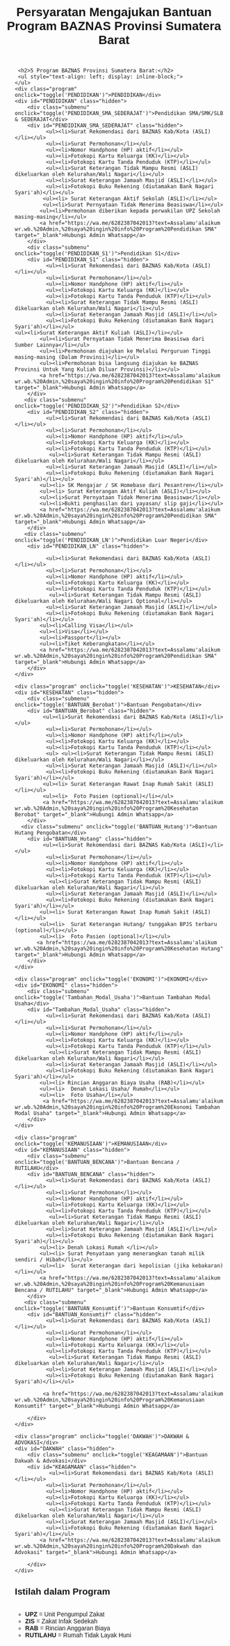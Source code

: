             
<html lang="id">
<head>
    <meta charset="UTF-8">
    <meta name="viewport" content="width=device-width, initial-scale=1.0">
    <title>Program BAZNAS Provinsi Sumatera Barat</title>
    <style>
        body { font-family: Arial, sans-serif; text-align: center; }
        .program { margin: 10px; padding: 10px; border: 1px solid #ccc; cursor: pointer; font-weight: bold; background-color: #f0f0f0; }
        .submenu { margin: 5px 20px; padding: 10px; border: 1px solid #ddd; cursor: pointer; background-color: #fafafa; }
        .hidden { display: none; }
    </style>
</head>
<body>
    <h1>Persyaratan Mengajukan Bantuan Program BAZNAS Provinsi Sumatera Barat</h1>
    <p></p>
    <ul style="text-align: left; display: inline-block;">
        
     <h2>5 Program BAZNAS Provinsi Sumatera Barat:</h2>
     <ul style="text-align: left; display: inline-block;">
    </ul>        
    <div class="program" onclick="toggle('PENDIDIKAN')">PENDIDIKAN</div>
    <div id="PENDIDIKAN" class="hidden">
        <div class="submenu" onclick="toggle('PENDIDIKAN_SMA_SEDERAJAT')">Pendidikan SMA/SMK/SLB & SEDERAJAT</div>
        <div id="PENDIDIKAN_SMA_SEDERAJAT" class="hidden">
              <ul><li>Surat Rekomendasi dari BAZNAS Kab/Kota (ASLI)</li></ul>
              <ul><li>Surat Permohonan</li></ul>
              <ul><li>Nomor Handphone (HP) aktif</li></ul>
              <ul><li>Fotokopi Kartu Keluarga (KK)</li></ul>
              <ul><li>Fotokopi Kartu Tanda Penduduk (KTP)</li></ul>
              <ul><li>Surat Keterangan Tidak Mampu Resmi (ASLI) dikeluarkan oleh Kelurahan/Wali Nagari</li></ul>
              <ul><li>Surat Keterangan Jamaah Masjid (ASLI)</li></ul>
              <ul><li>Fotokopi Buku Rekening (diutamakan Bank Nagari Syari'ah)</li></ul>
             <ul><li> Surat Keterangan Aktif Sekolah (ASLI)</li></ul>
             <ul><li>Surat Pernyataan Tidak Menerima Beasiswa</li></ul>
            <ul><li>Permohonan diberikan kepada perwakilan UPZ Sekolah masing-masing</li></ul>
            <a href="https://wa.me/6282387042013?text=Assalamu'alaikum wr.wb.%20Admin,%20saya%20ingin%20info%20Program%20Pendidikan SMA" target="_blank">Hubungi Admin Whatsapp</a>
        </div>
        <div class="submenu" onclick="toggle('PENDIDIKAN_S1')">Pendidikan S1</div>
        <div id="PENDIDIKAN_S1" class="hidden">
              <ul><li>Surat Rekomendasi dari BAZNAS Kab/Kota (ASLI)</li></ul>
              <ul><li>Surat Permohonan</li></ul>
              <ul><li>Nomor Handphone (HP) aktif</li></ul>
              <ul><li>Fotokopi Kartu Keluarga (KK)</li></ul>
              <ul><li>Fotokopi Kartu Tanda Penduduk (KTP)</li></ul>
              <ul><li>Surat Keterangan Tidak Mampu Resmi (ASLI) dikeluarkan oleh Kelurahan/Wali Nagari</li></ul>
              <ul><li>Surat Keterangan Jamaah Masjid (ASLI)</li></ul>
              <ul><li>Fotokopi Buku Rekening (diutamakan Bank Nagari Syari'ah)</li></ul>                                                                                            <ul><li>Surat Keterangan Aktif Kuliah (ASLI)</li></ul>
            <ul><li>Surat Pernyataan Tidak Menerima Beasiswa dari Sumber Lainnya</li></ul>
            <ul><li>Permohonan diajukan ke Melalui Perguruan Tinggi masing-masing (Dalam Provinsi)</li></ul>
            <ul><li>Permohonan bisa langsung diajukan ke BAZNAS Provinsi Untuk Yang Kuliah Diluar Provinsi)</li></ul>
            <a href="https://wa.me/6282387042013?text=Assalamu'alaikum wr.wb.%20Admin,%20saya%20ingin%20info%20Program%20Pendidikan S1" target="_blank">Hubungi Admin Whatsapp</a>
        </div>
       <div class="submenu" onclick="toggle('PENDIDIKAN_S2')">Pendidikan S2</div>
        <div id="PENDIDIKAN_S2" class="hidden">
              <ul><li>Surat Rekomendasi dari BAZNAS Kab/Kota (ASLI)</li></ul>
              <ul><li>Surat Permohonan</li></ul>
              <ul><li>Nomor Handphone (HP) aktif</li></ul>
              <ul><li>Fotokopi Kartu Keluarga (KK)</li></ul>
              <ul><li>Fotokopi Kartu Tanda Penduduk (KTP)</li></ul>
               <ul><li>Surat Keterangan Tidak Mampu Resmi (ASLI) dikeluarkan oleh Kelurahan/Wali Nagari</li></ul>
              <ul><li>Surat Keterangan Jamaah Masjid (ASLI)</li></ul>
              <ul><li>Fotokopi Buku Rekening (diutamakan Bank Nagari Syari'ah)</li></ul>
            <ul><li> SK Mengajar / SK Homebase dari Pesantren</li></ul>
            <ul><li> Surat Keterangan Aktif Kuliah (ASLI)</li></ul>
            <ul><li>Surat Pernyataan Tidak Menerima Beasiswa</li></ul>
            <ul><li>Bukti penghasilan dari yayasan/ slip gaji</li></ul>
            <a href="https://wa.me/6282387042013?text=Assalamu'alaikum wr.wb.%20Admin,%20saya%20ingin%20info%20Program%20Pendidikan SMA" target="_blank">Hubungi Admin Whatsapp</a>
        </div>
       <div class="submenu" onclick="toggle('PENDIDIKAN_LN')">Pendidikan Luar Negeri</div>
        <div id="PENDIDIKAN_LN" class="hidden">
            
              <ul><li>Surat Rekomendasi dari BAZNAS Kab/Kota (ASLI)</li></ul>
              <ul><li>Surat Permohonan</li></ul>
              <ul><li>Nomor Handphone (HP) aktif</li></ul>
              <ul><li>Fotokopi Kartu Keluarga (KK)</li></ul>
              <ul><li>Fotokopi Kartu Tanda Penduduk (KTP)</li></ul>
               <ul><li>Surat Keterangan Tidak Mampu Resmi (ASLI) dikeluarkan oleh Kelurahan/Wali Nagari Optional</li></ul>
              <ul><li>Surat Keterangan Jamaah Masjid (ASLI)</li></ul>
              <ul><li>Fotokopi Buku Rekening (diutamakan Bank Nagari Syari'ah)</li></ul>  
            <ul><li>Calling Visa</li></ul>
            <ul><li>Visa</li></ul>
            <ul><li>Passport</li></ul>
            <ul><li>Tiket Keberangkatan</li></ul>
            <a href="https://wa.me/6282387042013?text=Assalamu'alaikum wr.wb.%20Admin,%20saya%20ingin%20info%20Program%20Pendidikan SMA" target="_blank">Hubungi Admin Whatsapp</a>
        </div>
    </div>
    
    <div class="program" onclick="toggle('KESEHATAN')">KESEHATAN</div>
    <div id="KESEHATAN" class="hidden">
        <div class="submenu" onclick="toggle('BANTUAN_Berobat')">Bantuan Pengobatan</div>
        <div id="BANTUAN_Berobat" class="hidden">
             <ul><li>Surat Rekomendasi dari BAZNAS Kab/Kota (ASLI)</li></ul>
              <ul><li>Surat Permohonan</li></ul>
              <ul><li>Nomor Handphone (HP) aktif</li></ul>
              <ul><li>Fotokopi Kartu Keluarga (KK)</li></ul>
              <ul><li>Fotokopi Kartu Tanda Penduduk (KTP)</li></ul>
              <ul> <ul><li>Surat Keterangan Tidak Mampu Resmi (ASLI) dikeluarkan oleh Kelurahan/Wali Nagari</li></ul>
              <ul><li>Surat Keterangan Jamaah Masjid (ASLI)</li></ul>
              <ul><li>Fotokopi Buku Rekening (diutamakan Bank Nagari Syari'ah)</li></ul> 
             <ul><li> Surat Keterangan Rawat Inap Rumah Sakit (ASLI)</li></ul>
             <ul><li>  Foto Pasien (optional)</li></ul>
             <a href="https://wa.me/6282387042013?text=Assalamu'alaikum wr.wb.%20Admin,%20saya%20ingin%20info%20Program%20Kesehatan Berobat" target="_blank">Hubungi Admin Whatsapp</a>
        </div>
      <div class="submenu" onclick="toggle('BANTUAN_Hutang')">Bantuan Hutang Pengobatan</div>
        <div id="BANTUAN_Hutang" class="hidden">
             <ul><li>Surat Rekomendasi dari BAZNAS Kab/Kota (ASLI)</li></ul>
              <ul><li>Surat Permohonan</li></ul>
              <ul><li>Nomor Handphone (HP) aktif</li></ul>
              <ul><li>Fotokopi Kartu Keluarga (KK)</li></ul>
              <ul><li>Fotokopi Kartu Tanda Penduduk (KTP)</li></ul>
               <ul><li>Surat Keterangan Tidak Mampu Resmi (ASLI) dikeluarkan oleh Kelurahan/Wali Nagari</li></ul>
              <ul><li>Surat Keterangan Jamaah Masjid (ASLI)</li></ul>
              <ul><li>Fotokopi Buku Rekening (diutamakan Bank Nagari Syari'ah)</li></ul>
            <ul><li> Surat Keterangan Rawat Inap Rumah Sakit (ASLI)</li></ul>   
            <ul><li>  Surat Keterangan Hutang/ tunggakan BPJS terbaru (optional)</li></ul>
            <ul><li>  Foto Pasien (optional)</li></ul>
           <a href="https://wa.me/6282387042013?text=Assalamu'alaikum wr.wb.%20Admin,%20saya%20ingin%20info%20Program%20Kesehatan Hutang" target="_blank">Hubungi Admin Whatsapp</a>
        </div>
    </div>
    
    <div class="program" onclick="toggle('EKONOMI')">EKONOMI</div>
    <div id="EKONOMI" class="hidden">
        <div class="submenu" onclick="toggle('Tambahan_Modal_Usaha')">Bantuan Tambahan Modal Usaha</div>
        <div id="Tambahan_Modal_Usaha" class="hidden">
              <ul><li>Surat Rekomendasi dari BAZNAS Kab/Kota (ASLI)</li></ul>
              <ul><li>Surat Permohonan</li></ul>
              <ul><li>Nomor Handphone (HP) aktif</li></ul>
              <ul><li>Fotokopi Kartu Keluarga (KK)</li></ul>
              <ul><li>Fotokopi Kartu Tanda Penduduk (KTP)</li></ul>
               <ul><li>Surat Keterangan Tidak Mampu Resmi (ASLI) dikeluarkan oleh Kelurahan/Wali Nagari</li></ul>
              <ul><li>Surat Keterangan Jamaah Masjid (ASLI)</li></ul>
              <ul><li>Fotokopi Buku Rekening (diutamakan Bank Nagari Syari'ah)</li></ul>
            <ul><li> Rincian Anggaran Biaya Usaha (RAB)</li></ul>
            <ul><li>  Denah Lokasi Usaha/ Rumah</li></ul>
            <ul><li>  Foto Usaha</li></ul>
             <a href="https://wa.me/6282387042013?text=Assalamu'alaikum wr.wb.%20Admin,%20saya%20ingin%20info%20Program%20Ekonomi Tambahan Modal Usaha" target="_blank">Hubungi Admin Whatsapp</a>
        </div>
    </div>
    
    <div class="program" onclick="toggle('KEMANUSIAAN')">KEMANUSIAAN</div>
    <div id="KEMANUSIAAN" class="hidden">
        <div class="submenu" onclick="toggle('BANTUAN_BENCANA')">Bantuan Bencana / RUTILAHU</div>
        <div id="BANTUAN_BENCANA" class="hidden">
              <ul><li>Surat Rekomendasi dari BAZNAS Kab/Kota (ASLI)</li></ul>
              <ul><li>Surat Permohonan</li></ul>
              <ul><li>Nomor Handphone (HP) aktif</li></ul>
              <ul><li>Fotokopi Kartu Keluarga (KK)</li></ul>
              <ul><li>Fotokopi Kartu Tanda Penduduk (KTP)</li></ul>
               <ul><li>Surat Keterangan Tidak Mampu Resmi (ASLI) dikeluarkan oleh Kelurahan/Wali Nagari</li></ul>
              <ul><li>Surat Keterangan Jamaah Masjid (ASLI)</li></ul>
              <ul><li>Fotokopi Buku Rekening (diutamakan Bank Nagari Syari'ah)</li></ul>
            <ul><li> Denah Lokasi Rumah </li></ul>
            <ul><li> Surat Penyataan yang menerangkan tanah milik sendiri / Hibah</li></ul>
            <ul><li>  Surat Keterangan dari kepolisian (jika kebakaran)	</li></ul>
            <a href="https://wa.me/6282387042013?text=Assalamu'alaikum wr.wb.%20Admin,%20saya%20ingin%20info%20Program%20Kemanusiaan Bencana / RUTILAHU" target="_blank">Hubungi Admin Whatsapp</a>
        </div>
       <div class="submenu" onclick="toggle('BANTUAN_Konsumtif')">Bantuan Konsumtif</div>
        <div id="BANTUAN_Konsumtif" class="hidden">
              <ul><li>Surat Rekomendasi dari BAZNAS Kab/Kota (ASLI)</li></ul>
              <ul><li>Surat Permohonan</li></ul>
              <ul><li>Nomor Handphone (HP) aktif</li></ul>
              <ul><li>Fotokopi Kartu Keluarga (KK)</li></ul>
              <ul><li>Fotokopi Kartu Tanda Penduduk (KTP)</li></ul>
               <ul><li>Surat Keterangan Tidak Mampu Resmi (ASLI) dikeluarkan oleh Kelurahan/Wali Nagari</li></ul>
              <ul><li>Surat Keterangan Jamaah Masjid (ASLI)</li></ul>
              <ul><li>Fotokopi Buku Rekening (diutamakan Bank Nagari Syari'ah)</li></ul>
          
             <a href="https://wa.me/6282387042013?text=Assalamu'alaikum wr.wb.%20Admin,%20saya%20ingin%20info%20Program%20Kemanusiaan Konsumtif" target="_blank">Hubungi Admin Whatsapp</a>
      
        </div>
    </div>
    
    <div class="program" onclick="toggle('DAKWAH')">DAKWAH & ADVOKASI</div>
    <div id="DAKWAH" class="hidden">
        <div class="submenu" onclick="toggle('KEAGAMAAN')">Bantuan Dakwah & Advokasi</div>
        <div id="KEAGAMAAN" class="hidden">
               <ul><li>Surat Rekomendasi dari BAZNAS Kab/Kota (ASLI)</li></ul>
              <ul><li>Surat Permohonan</li></ul>
              <ul><li>Nomor Handphone (HP) aktif</li></ul>
              <ul><li>Fotokopi Kartu Keluarga (KK)</li></ul>
              <ul><li>Fotokopi Kartu Tanda Penduduk (KTP)</li></ul>
               <ul><li>Surat Keterangan Tidak Mampu Resmi (ASLI) dikeluarkan oleh Kelurahan/Wali Nagari</li></ul>
              <ul><li>Surat Keterangan Jamaah Masjid (ASLI)</li></ul>
              <ul><li>Fotokopi Buku Rekening (diutamakan Bank Nagari Syari'ah)</li></ul>
            <a href="https://wa.me/6282387042013?text=Assalamu'alaikum wr.wb.%20Admin,%20saya%20ingin%20info%20Program%20Dakwah dan Advokasi" target="_blank">Hubungi Admin Whatsapp</a>
        
        </div>
    </div>

   <h2>Istilah dalam Program</h2>
    <ul style="text-align: left; display: inline-block;">
        <li><strong>UPZ</strong> = Unit Pengumpul Zakat</li>
        <li><strong>ZIS</strong> = Zakat Infak Sedekah</li>
        <li><strong>RAB</strong> = Rincian Anggaran Biaya</li>
        <li><strong>RUTILAHU</strong> = Rumah Tidak Layak Huni</li>
    <script>
        function toggle(id) {
            var el = document.getElementById(id);
            if (el) {
                el.classList.toggle("hidden");
            } else {
                console.error("Element with ID " + id + " not found.");
            }
        }
    </script>

